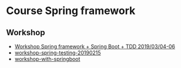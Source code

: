 # Course Spring framework


## Workshop
* [Workshop Spring framework + Spring Boot + TDD 2019/03/04-06](https://github.com/up1/workshop-springboot-20190304)
* [workshop-spring-testing-20190215](https://github.com/up1/workshop-spring-testing-20190215)
* [workshop-with-springboot](https://github.com/up1/workshop-with-springboot)
